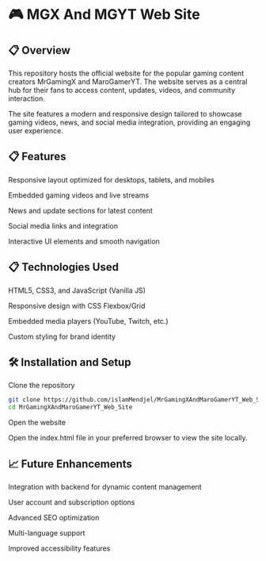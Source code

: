 # 🎮 MGX And MGYT Web Site

## 📋 Overview
This repository hosts the official website for the popular gaming content creators MrGamingX and MaroGamerYT. The website serves as a central hub for their fans to access content, updates, videos, and community interaction.

The site features a modern and responsive design tailored to showcase gaming videos, news, and social media integration, providing an engaging user experience.

## 📋 Features
Responsive layout optimized for desktops, tablets, and mobiles

Embedded gaming videos and live streams

News and update sections for latest content

Social media links and integration

Interactive UI elements and smooth navigation

## 📋 Technologies Used
HTML5, CSS3, and JavaScript (Vanilla JS)

Responsive design with CSS Flexbox/Grid

Embedded media players (YouTube, Twitch, etc.)

Custom styling for brand identity

## 🛠️ Installation and Setup
Clone the repository

```bash
git clone https://github.com/islamMendjel/MrGamingXAndMaroGamerYT_Web_Site.git
cd MrGamingXAndMaroGamerYT_Web_Site
```

Open the website

Open the index.html file in your preferred browser to view the site locally.

## 📈 Future Enhancements
Integration with backend for dynamic content management

User account and subscription options

Advanced SEO optimization

Multi-language support

Improved accessibility features
